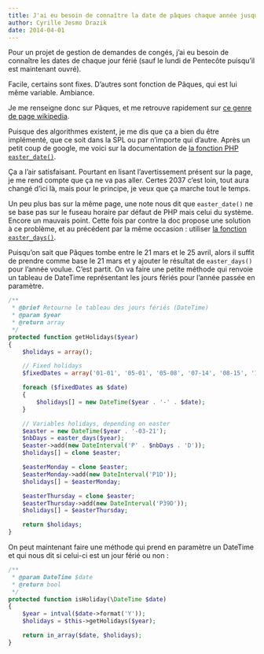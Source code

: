 ```yaml
---
title: J'ai eu besoin de connaître la date de pâques chaque année jusqu'à l'infini et au-delà
author: Cyrille Jesmo Drazik
date: 2014-04-01
---
```


Pour un projet de gestion de demandes de congés, j’ai eu besoin de connaître les dates de chaque jour férié (sauf le lundi de Pentecôte puisqu’il est maintenant ouvré).

Facile, certains sont fixes. D’autres sont fonction de Pâques, qui est lui même variable. Ambiance.

<span class="more"></span>

Je me renseigne donc sur Pâques, et me retrouve rapidement sur [ce genre de page wikipedia](http://fr.wikipedia.org/wiki/Calcul_de_la_date_de_P%C3%A2ques).

Puisque des algorithmes existent, je me dis que ça a bien du être implémenté, que ce soit dans la SPL ou par n’importe qui d’autre. Après un petit coup de google, me voici sur la documentation de [la fonction PHP `easter_date()`](http://php.net/manual/fr/function.easter-date.php).

Ça a l’air satisfaisant. Pourtant en lisant l’avertissement présent sur la page, je me rend compte que ça ne va pas aller. Certes 2037 c’est loin, tout aura changé d’ici là, mais pour le principe, je veux que ça marche tout le temps.

Un peu plus bas sur la même page, une note nous dit que `easter_date()` ne se base pas sur le fuseau horaire par défaut de PHP mais celui du système. Encore un mauvais point. Cette fois par contre la doc propose une solution à ce problème, et au précédent par la même occasion : utiliser [la fonction `easter_days()`](http://www.php.net/manual/fr/function.easter-days.php).

Puisqu’on sait que Pâques tombe entre le 21 mars et le 25 avril, alors il suffit de prendre comme base le 21 mars et y ajouter le résultat de `easter_days()` pour l’année voulue. C’est partit. On va faire une petite méthode qui renvoie un tableau de DateTime représentant les jours fériés pour l’année passée en paramètre.

```php
/**
 * @brief Retourne le tableau des jours fériés (DateTime)
 * @param $year
 * @return array
 */
protected function getHolidays($year)
{
    $holidays = array();

    // Fixed holidays
    $fixedDates = array('01-01', '05-01', '05-08', '07-14', '08-15', '11-01', '11-11', '12-25');

    foreach ($fixedDates as $date)
    {
        $holidays[] = new DateTime($year . '-' . $date);
    }

    // Variables holidays, depending on easter
    $easter = new DateTime($year . '-03-21');
    $nbDays = easter_days($year);
    $easter->add(new DateInterval('P' . $nbDays . 'D'));
    $holidays[] = clone $easter;

    $easterMonday = clone $easter;
    $easterMonday->add(new DateInterval('P1D'));
    $holidays[] = $easterMonday;

    $easterThursday = clone $easter;
    $easterThursday->add(new DateInterval('P39D'));
    $holidays[] = $easterThursday;

    return $holidays;
}
```

On peut maintenant faire une méthode qui prend en paramètre un DateTime et qui nous dit si celui-ci est un jour férié ou non :

```php
/**
 * @param DateTime $date
 * @return bool
 */
protected function isHoliday(\DateTime $date)
{
    $year = intval($date->format('Y'));
    $holidays = $this->getHolidays($year);

    return in_array($date, $holidays);
}
```
